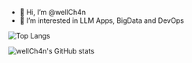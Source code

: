 - 👋 Hi, I’m @wellCh4n
- 👀 I’m interested in LLM Apps, BigData and DevOps

<!---
wellCh4n/wellCh4n is a ✨ special ✨ repository because its `README.md` (this file) appears on your GitHub profile.
You can click the Preview link to take a look at your changes.
--->
![Top Langs](https://github-readme-stats.vercel.app/api/top-langs/?username=wellCh4n&layout=compact)

![wellCh4n's GitHub stats](https://github-readme-stats.vercel.app/api?username=wellCh4n&count_private=true)
